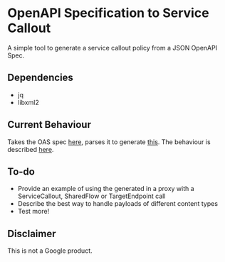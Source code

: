 # OpenAPI Specification to Service Callout

A simple tool to generate a service callout policy from a JSON OpenAPI Spec.

## Dependencies

- jq
- libxml2

## Current Behaviour

Takes the OAS spec [here](./test/features/fixtures/petstore.json), parses it to
generate [this](./test/features/fixtures/expected.xml). The behaviour is described 
[here](./test/features/OASToAM.feature).

## To-do

- Provide an example of using the generated in a proxy with a ServiceCallout, SharedFlow or 
  TargetEndpoint call
- Describe the best way to handle payloads of different content types
- Test more!

## Disclaimer

This is not a Google product.

